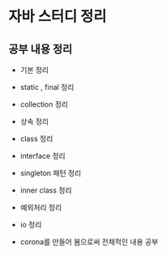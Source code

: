 # 자바 스터디 정리

## 공부 내용 정리

- 기본 정리
- static , final 정리
- collection 정리
- 상속 정리
- class 정리
- interface 정리
- singleton 패턴 정리
- inner class 정리
- 예외처리 정리
- io 정리

- corona를 만들어 봄으로써 전체적인 내용 공부
